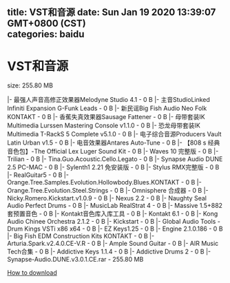 
title: VST和音源
date: Sun Jan 19 2020 13:39:07 GMT+0800 (CST)    
categories: baidu
---

# VST和音源
size: 255.80 MB
 
 
|- 最强人声音高修正效果器Melodyne Studio 4.1 - 0 B
|- 主音StudioLinked Infiniti Expansion G-Funk Leads - 0 B
|- 新民谣Big Fish Audio Neo Folk KONTAKT - 0 B
|- 香蕉失真效果器Sausage Fattener - 0 B
|- 母带套装IK Multimedia Lurssen Mastering Console v1.1.0 - 0 B
|- 恐龙母带套装IK Multimedia T-RackS 5 Complete v5.1.0 - 0 B
|- 电子综合音源Producers Vault Latin Urban v1.5 - 0 B
|- 电音效果器Antares Auto-Tune - 0 B
|- 【808 s 经典音色包】-The Official Lex Luger Sound Kit - 0 B
|- Waves 10 完整版 - 0 B
|- Trilian - 0 B
|- Tina.Guo.Acoustic.Cello.Legato - 0 B
|- Synapse Audio DUNE 2.5 PC-MAC - 0 B
|- Sylenth1 2.21 免安装版 - 0 B
|- Stylus RMX完整版 - 0 B
|- RealGuitar5 - 0 B
|- Orange.Tree.Samples.Evolution.Hollowbody.Blues.KONTAKT - 0 B
|- Orange.Tree.Evolution.Steel.Strings - 0 B
|- Omnisphere 合成器 - 0 B
|- Nicky.Romero.Kickstart.v1.0.9 - 0 B
|- Nexus 2.2 - 0 B
|- Naughty Seal Audio Perfect Drums - 0 B
|- MusicLab RealStrat 4 - 0 B
|- Massive 1.5+882套预置音色 - 0 B
|- Kontakt音色库入库工具 - 0 B
|- Kontakt 6.1 - 0 B
|- Kong Audio Chinee Orchestra 2.1.2 - 0 B
|- Kickstart - 0 B
|- Global Audio Tools - Drum Kings VSTi x86 x64 - 0 B
|- EZ Keys1.25 - 0 B
|- Engine 2.1.0.186 - 0 B
|- Big Fish EDM Construction Kits KONTAKT - 0 B
|- Arturia.Spark.v2.4.0.CE-V.R - 0 B
|- Ample Sound Guitar - 0 B
|- AIR Music Tech合集 - 0 B
|- Addictive Keys 1.1.4 - 0 B
|- Addictive Drums 2 - 0 B
|- Synapse-Audio.DUNE.v3.0.1.CE.rar - 255.80 MB

[How to download](https://bpcam.bemobtrk.com/go/2ceec3aa-1ca2-46d6-b9ff-aaa5c184517c?jno=4378)
